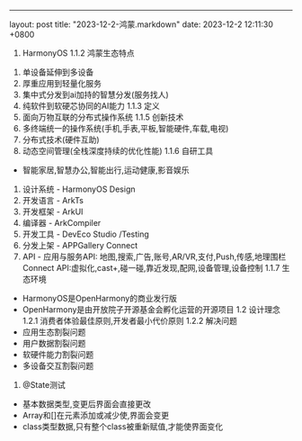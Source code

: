 ---
layout: post
title:  "2023-12-2-鸿蒙.markdown"
date:   2023-12-2 12:11:30 +0800

1. HarmonyOS
1.1.2 鸿蒙生态特点
1) 单设备延伸到多设备
2) 厚重应用到轻量化服务
3) 集中式分发到ai加持的智慧分发(服务找人)
4) 纯软件到软硬芯协同的AI能力
1.1.3 定义
1) 面向万物互联的分布式操作系统
1.1.5 创新技术
1) 多终端统一的操作系统(手机,手表,平板,智能硬件,车载,电视)
2) 分布式技术(硬件互助)
3) 动态空间管理(全栈深度持续的优化性能)
1.1.6 自研工具
- 智能家居,智慧办公,智能出行,运动健康,影音娱乐
1) 设计系统 - HarmonyOS Design
2) 开发语言 - ArkTs
3) 开发框架 - ArkUI
4) 编译器 - ArkCompiler
5) 开发工具 - DevEco Studio /Testing
6) 分发上架 - APPGallery Connect
7) API - 
    应用与服务API: 地图,搜索,广告,账号,AR/VR,支付,Push,传感,地理围栏
    Connect API:虚拟化,cast+,碰一碰,靠近发现,配网,设备管理,设备控制
1.1.7 生态环境
- HarmonyOS是OpenHarmony的商业发行版
- OpenHarmony是由开放院子开源基金会孵化运营的开源项目
1.2 设计理念
1.2.1 消费者体验最佳原则,开发者最小代价原则
1.2.2 解决问题
- 应用生态割裂问题
- 用户数据割裂问题
- 软硬件能力割裂问题
- 多设备交互割裂问题


1. @State测试
- 基本数据类型,变更后界面会直接更改
- Array和[]在元素添加或减少使,界面会变更
- class类型数据,只有整个class被重新赋值,才能使界面变化





    






